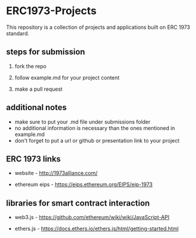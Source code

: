 # ERC1973-Projects

This repository is a collection of projects and applications built on ERC 1973 standard. 

## steps for submission 

1. fork the repo

2. follow example.md for your project content 

3. make a pull request 

## additional notes 

* make sure to put your .md file under submissions folder 
* no additional information is necessary than the ones mentioned in example.md
* don't forget to put a url or github or presentation link to your project 

## ERC 1973 links

* website -  http://1973alliance.com/

* ethereum eips - https://eips.ethereum.org/EIPS/eip-1973

## libraries for smart contract interaction 

* web3.js - https://github.com/ethereum/wiki/wiki/JavaScript-API

* ethers.js - https://docs.ethers.io/ethers.js/html/getting-started.html